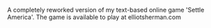 A completely reworked version of my text-based online game 'Settle America'. The game is available to play at elliotsherman.com
